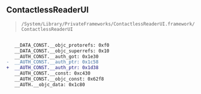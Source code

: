 ## ContactlessReaderUI

> `/System/Library/PrivateFrameworks/ContactlessReaderUI.framework/ContactlessReaderUI`

```diff

   __DATA_CONST.__objc_protorefs: 0xf0
   __DATA_CONST.__objc_superrefs: 0x10
   __AUTH_CONST.__auth_got: 0x1e30
-  __AUTH_CONST.__auth_ptr: 0x1c58
+  __AUTH_CONST.__auth_ptr: 0x1d38
   __AUTH_CONST.__const: 0xc430
   __AUTH_CONST.__objc_const: 0x62f8
   __AUTH.__objc_data: 0x1c80

```
